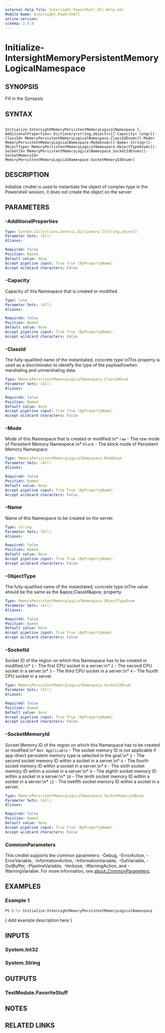 ```yaml
---
external help file: Intersight.PowerShell.dll-Help.xml
Module Name: Intersight.PowerShell
online version:
schema: 2.0.0
---
```


# Initialize-IntersightMemoryPersistentMemoryLogicalNamespace

## SYNOPSIS
Fill in the Synopsis

## SYNTAX

```

Initialize-IntersightMemoryPersistentMemoryLogicalNamespace [-AdditionalProperties< Dictionary<string,object>>][-Capacity< long>][-ClassId< MemoryPersistentMemoryLogicalNamespace.ClassIdEnum>][-Mode< MemoryPersistentMemoryLogicalNamespace.ModeEnum>][-Name< string>][-ObjectType< MemoryPersistentMemoryLogicalNamespace.ObjectTypeEnum>][-SocketId< MemoryPersistentMemoryLogicalNamespace.SocketIdEnum>][-SocketMemoryId< MemoryPersistentMemoryLogicalNamespace.SocketMemoryIdEnum>]

```

## DESCRIPTION

Initialize cmdlet is used to instantiate the object of complex type in the Powershell session, it does not create the object on the server.

## PARAMETERS

### -AdditionalProperties


```yaml
Type: System.Collections.Generic.Dictionary`2[string,object]
Parameter Sets: (All)
Aliases:

Required: false
Position: Named
Default value: None
Accept pipeline input: True True (ByPropertyName)
Accept wildcard characters: False
```

### -Capacity
Capacity of this Namespace that is created or modified.

```yaml
Type: long
Parameter Sets: (All)
Aliases:

Required: false
Position: Named
Default value: None
Accept pipeline input: True True (ByPropertyName)
Accept wildcard characters: False
```

### -ClassId
The fully-qualified name of the instantiated, concrete type.\nThis property is used as a discriminator to identify the type of the payload\nwhen marshaling and unmarshaling data.

```yaml
Type: MemoryPersistentMemoryLogicalNamespace.ClassIdEnum
Parameter Sets: (All)
Aliases:

Required: false
Position: Named
Default value: None
Accept pipeline input: True True (ByPropertyName)
Accept wildcard characters: False
```

### -Mode
Mode of this Namespace that is created or modified.\n* `raw` - The raw mode of Persistent Memory Namespace.\n* `block` - The block mode of Persistent Memory Namespace.

```yaml
Type: MemoryPersistentMemoryLogicalNamespace.ModeEnum
Parameter Sets: (All)
Aliases:

Required: false
Position: Named
Default value: None
Accept pipeline input: True True (ByPropertyName)
Accept wildcard characters: False
```

### -Name
Name of this Namespace to be created on the server.

```yaml
Type: string
Parameter Sets: (All)
Aliases:

Required: false
Position: Named
Default value: None
Accept pipeline input: True True (ByPropertyName)
Accept wildcard characters: False
```

### -ObjectType
The fully-qualified name of the instantiated, concrete type.\nThe value should be the same as the &amp;apos;ClassId&amp;apos; property.

```yaml
Type: MemoryPersistentMemoryLogicalNamespace.ObjectTypeEnum
Parameter Sets: (All)
Aliases:

Required: false
Position: Named
Default value: None
Accept pipeline input: True True (ByPropertyName)
Accept wildcard characters: False
```

### -SocketId
Socket ID of the region on which this Namespace has to be created or modified.\n* `1` - The first CPU socket in a server.\n* `2` - The second CPU socket in a server.\n* `3` - The third CPU socket in a server.\n* `4` - The fourth CPU socket in a server.

```yaml
Type: MemoryPersistentMemoryLogicalNamespace.SocketIdEnum
Parameter Sets: (All)
Aliases:

Required: false
Position: Named
Default value: None
Accept pipeline input: True True (ByPropertyName)
Accept wildcard characters: False
```

### -SocketMemoryId
Socket Memory ID of the region on which this Namespace has to be created or modified.\n* `Not Applicable` - The socket memory ID is not applicable if app-direct persistent memory type is selected in the goal.\n* `2` - The second socket memory ID within a socket in a server.\n* `4` - The fourth socket memory ID within a socket in a server.\n* `6` - The sixth socket memory ID within a socket in a server.\n* `8` - The eighth socket memory ID within a socket in a server.\n* `10` - The tenth socket memory ID within a socket in a server.\n* `12` - The twelfth socket memory ID within a socket in a server.

```yaml
Type: MemoryPersistentMemoryLogicalNamespace.SocketMemoryIdEnum
Parameter Sets: (All)
Aliases:

Required: false
Position: Named
Default value: None
Accept pipeline input: True True (ByPropertyName)
Accept wildcard characters: False
```


### CommonParameters
This cmdlet supports the common parameters: -Debug, -ErrorAction, -ErrorVariable, -InformationAction, -InformationVariable, -OutVariable, -OutBuffer, -PipelineVariable, -Verbose, -WarningAction, and -WarningVariable. For more information, see [about_CommonParameters](http://go.microsoft.com/fwlink/?LinkID=113216).

## EXAMPLES

### Example 1
```powershell
PS C:\> Initialize-IntersightMemoryPersistentMemoryLogicalNamespace
```

{ Add example description here }

## INPUTS

### System.Int32

### System.String

## OUTPUTS

### TestModule.FavoriteStuff

## NOTES

## RELATED LINKS

